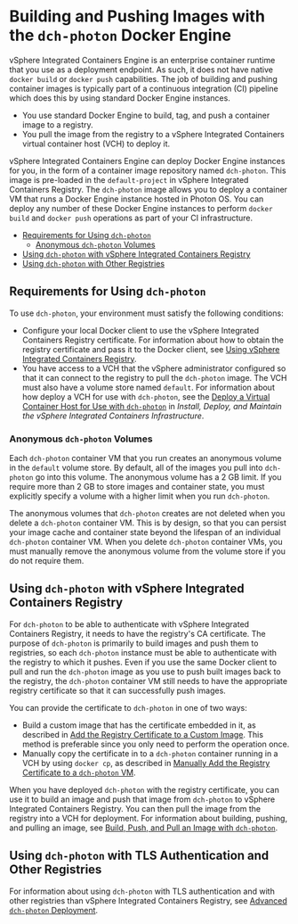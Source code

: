 # Building and Pushing Images with the `dch-photon` Docker Engine 

vSphere Integrated Containers Engine is an enterprise container runtime that you use as a deployment endpoint. As such, it does not have native `docker build` or `docker push` capabilities. The job of building and pushing container images is typically part of a continuous integration (CI) pipeline which does this by using standard Docker Engine instances. 

- You use standard Docker Engine to build, tag, and push a container image to a registry.
- You pull the image from the registry to a vSphere Integrated Containers virtual container host (VCH) to deploy it.

vSphere Integrated Containers Engine can deploy Docker Engine instances for you, in the form of a container image repository named `dch-photon`. This image is pre-loaded in the `default-project` in vSphere Integrated Containers Registry. The `dch-photon` image allows you to deploy a container VM that runs a Docker Engine instance hosted in Photon OS. You can deploy any number of these Docker Engine instances to perform `docker build` and `docker push` operations as part of your CI infrastructure. 

- [Requirements for Using `dch-photon`](#requirements)
  - [Anonymous `dch-photon` Volumes](#vols) 
- [Using `dch-photon` with vSphere Integrated Containers Registry](#registry)
- [Using `dch-photon` with Other Registries](#other)

## Requirements for Using `dch-photon` <a href="requirements"></a>

To use `dch-photon`, your environment must satisfy the following conditions: 

- Configure your local Docker client to use the vSphere Integrated Containers Registry certificate. For information about how to obtain the registry certificate and pass it to the Docker client, see [Using vSphere Integrated Containers Registry](configure_docker_client.md#registry).
- You have access to a VCH that the vSphere administrator configured so that it can connect to the registry to pull the `dch-photon` image. The VCH must also have a volume store named `default`. For information about how deploy a VCH for use with `dch-photon`, see the [Deploy a Virtual Container Host for Use with `dch-photon`](../vic_vsphere_admin/deploy_vch_dchphoton.md) in *Install, Deploy, and Maintain the vSphere Integrated Containers Infrastructure*. 

### Anonymous `dch-photon` Volumes <a href="vols"></a>

Each `dch-photon` container VM that you run creates an anonymous volume in the `default` volume store. By default, all of the images you pull into `dch-photon` go into this volume. The anonymous volume has a 2 GB limit. If you require more than 2 GB to store images and container state, you must explicitly specify a volume with a higher limit when you run `dch-photon`. 

The anonymous volumes that `dch-photon` creates are not deleted when you delete a `dch-photon` container VM.  This is by design, so that you can persist your image cache and container state beyond the lifespan of an individual `dch-photon` container VM. When you delete `dch-photon` container VMs, you must manually remove the anonymous volume from the volume store if you do not require them.

## Using `dch-photon` with vSphere Integrated Containers Registry <a href="registry"></a>

For `dch-photon` to be able to authenticate with vSphere Integrated Containers Registry, it needs to have the registry's CA certificate. 
The purpose of `dch-photon` is primarily to build images and push them to registries, so each `dch-photon` instance must be able to authenticate with the registry to which it pushes. Even if you use the same Docker client to pull and run the `dch-photon` image as you use to push built images back to the registry, the `dch-photon` container VM still needs to have the appropriate registry certificate so that it can successfully push images. 

You can provide the certificate to `dch-photon` in one of two ways:

-  Build a custom image that has the certificate embedded in it, as described in [Add the Registry Certificate to a Custom Image](photon_cert_custom.md). This method is preferable since you only need to perform the operation once.
-  Manually copy the certificate in to a `dch-photon` container running in a VCH by using `docker cp`, as described in [Manually Add the Registry Certificate to a `dch-photon` VM](photon_cert_manual.md).

When you have deployed `dch-photon` with the registry certificate, you can use it to build an image and push that image from `dch-photon` to vSphere Integrated Containers Registry. You can then pull the image from the registry into a VCH for deployment. For information about building, pushing, and pulling an image, see [Build, Push, and Pull an Image with `dch-photon`](test_photon.md).

## Using `dch-photon` with TLS Authentication and Other Registries <a href="other"></a>

For information about using `dch-photon` with TLS authentication and with other registries than vSphere Integrated Containers Registry, see [Advanced `dch-photon` Deployment](dchphoton_options.md). 
